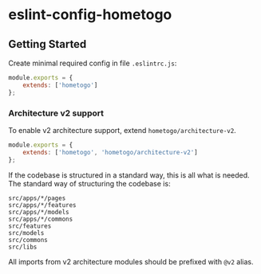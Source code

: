 # eslint-config-hometogo

## Getting Started

Create minimal required config in file `.eslintrc.js`:

```js
module.exports = {
    extends: ['hometogo']
};
```

### Architecture v2 support

To enable v2 architecture support, extend `hometogo/architecture-v2`.

```js
module.exports = {
    extends: ['hometogo', 'hometogo/architecture-v2']
};
```

If the codebase is structured in a standard way, this is all what is needed.
The standard way of structuring the codebase is:

```
src/apps/*/pages
src/apps/*/features
src/apps/*/models
src/apps/*/commons
src/features
src/models
src/commons
src/libs
```

All imports from v2 architecture modules should be prefixed with `@v2` alias.
